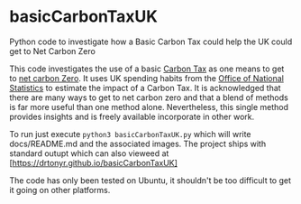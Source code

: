 # basicCarbonTaxUK
Python code to investigate how a Basic Carbon Tax could help the UK could get to Net Carbon Zero

This code investigates the use of a basic [Carbon Tax](https://en.wikipedia.org/wiki/Carbon_tax) as one means to get to [net carbon Zero](https://en.wikipedia.org/wiki/Carbon_neutrality).  It uses UK spending habits from the [Office of National Statistics](https://www.ons.gov.uk/peoplepopulationandcommunity/personalandhouseholdfinances/expenditure/datasets/detailedhouseholdexpenditurebydisposableincomedecilegroupuktable31) to estimate the impact of a Carbon Tax.   It is acknowledged that there are many ways to get to net carbon zero and that a blend of methods is far more useful than one method alone.  Nevertheless, this single method provides insights and is freely available incorporate in other work.

To run just execute `python3 basicCarbonTaxUK.py` which will write docs/README.md and the associated images.  The project ships with standard outupt which can also vieweed at [https://drtonyr.github.io/basicCarbonTaxUK]

The code has only been tested on Ubuntu, it shouldn't be too difficult to get it going on other platforms. 


